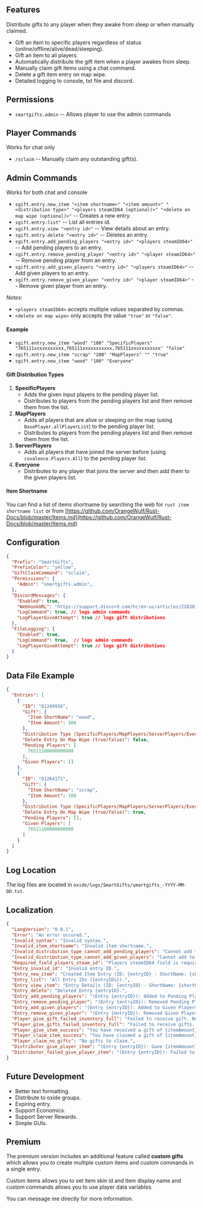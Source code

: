 ## Features
Distribute gifts to any player when they awake from sleep or when manually claimed.
- Gift an item to specific players regardless of status (online/offline/alive/dead/sleeping).
- Gift an item to all players.
- Automatically distribute the gift item when a player awakes from sleep.
- Manually claim gift items using a chat command.
- Delete a gift item entry on map wipe.
- Detailed logging to console, txt file and discord.

## Permissions
 - `smartgifts.admin` -- Allows player to use the admin commands

## Player Commands
Works for chat only
- `/sclaim` -- Manually claim any outstanding gift(s).

## Admin Commands
Works for both chat and console
- `sgift.entry.new_item "<item shortname>" "<item amount>" "<distribution type>" "<players steamID64 (optional)>" "<delete on map wipe (optional)>"` -- Creates a new entry.
- `sgift.entry.list"` -- List all entries id.
- `sgift.entry.view "<entry id>"` -- View details about an entry.
- `sgift.entry.delete "<entry id>"` -- Deletes an entry.
- `sgift.entry.add_pending_players "<entry id>" "<players steamID64>"` -- Add pending players to an entry.
- `sgift.entry.remove_pending_player "<entry id>" "<player steamID64>"` -- Remove pending player from an entry.
- `sgift.entry.add_given_players "<entry id>" "<players steamID64>"` -- Add given players to an entry.
- `sgift.entry.remove_given_player "<entry id>" "<player steamID64>"` -- Remove given player from an entry.

_Notes:_ 
- `<players steamID64>` accepts multiple values separated by commas.
- `<delete on map wipe>` only accepts the value `"true"` or `"false"`.


#### Example
 - `sgift.entry.new_item "wood" "100" "SpecificPlayers" "765111xxxxxxxxxxx,765111xxxxxxxxxxx,765111xxxxxxxxxxx" "false"`
 - `sgift.entry.new_item "scrap" "200" "MapPlayers" "" "true"`
 - `sgift.entry.new_item "wood" "100" "Everyone"`

#### Gift Distribution Types
 1. **SpecificPlayers**
    - Adds the given input players to the pending player list.
    - Distributes to players from the pending players list and then remove them from the list.
 2. **MapPlayers**
    - Adds all players that are alive or sleeping on the map (using `BasePlayer.allPlayerList`) to the pending player list.
    - Distributes to players from the pending players list and then remove them from the list.
 3. **ServerPlayers**
    - Adds all players that have joined the server before (using `covalence.Players.All`) to the pending player list.
 4. **Everyone**
    - Distributes to any player that joins the server and then add them to the given players list.

#### Item Shortname
You can find a list of items shortname by searching the web for `rust item shortname list` or from [https://github.com/OrangeWulf/Rust-Docs/blob/master/Items.md](https://github.com/OrangeWulf/Rust-Docs/blob/master/Items.md)

## Configuration
```json
{
  "Prefix": "SmartGifts",
  "PrefixColor": "yellow",
  "GiftClaimCommand": "sclaim",
  "Permissions": {
    "Admin": "smartgifts.admin",
  },
  "DiscordMessages": {
    "Enabled": true,
    "WebhookURL": "https://support.discord.com/hc/en-us/articles/228383668-Intro-to-Webhooks",
    "LogCommand": true, // logs admin commands
    "LogPlayerGiveAttempt": true // logs gift distributions
  },
  "FileLogging": {
    "Enabled": true,
    "LogCommand": true,  // logs admin commands
    "LogPlayerGiveAttempt": true // logs gift distributions
  }
}
```

## Data File Example
```json
{
  "Entries": [
    {
      "ID": "81249936",
      "Gift": {
        "Item ShortName": "wood",
        "Item Amount": 500
      },
      "Distribution Type (SpecificPlayers/MapPlayers/ServerPlayers/Everyone)": "MapPlayers",
      "Delete Entry On Map Wipe (true/false)": false,
      "Pending Players": [
        76511100000000000
      ],
      "Given Players": []
    },
    {
      "ID": "81264171",
      "Gift": {
        "Item ShortName": "scrap",
        "Item Amount": 100
      },
      "Distribution Type (SpecificPlayers/MapPlayers/ServerPlayers/Everyone)": "Everyone",
      "Delete Entry On Map Wipe (true/false)": true,
      "Pending Players": [],
      "Given Players": [
        76511100000000000
      ]
    }
  ]
}
```

## Log Location
The log files are located in `oxide/logs/SmartGifts/smartgifts_-YYYY-MM-DD.txt`.

## Localization
```json
{
  "LangVersion": "0.0.1",
  "Error": "An error occured.",
  "Invalid_syntax": "Invalid syntax.",
  "Invalid_item_shortname": "Invalid item shortname.",
  "Invalid_distribution_type_cannot_add_pending_players": "Cannot add to pending players, Invalid distribution type.",
  "Invalid_distribution_type_cannot_add_given_players": "Cannot add to given players, Invalid distribution type.",
  "Required_field_players_steam_id": "Players steamID64 field is required.",
  "Entry_invalid_id": "Invalid entry ID.",
  "Entry_new_item": "Created Item Entry (ID: {entryID} - ShortName: {shortName}, Amount: {amount} - DistributionType: {distributionType} - Players: {playersSteamIDs} - DeleteEntryOnMapWipe: {deleteEntryOnMapWipe})",
  "Entry_list": "All Entry IDs ({entryIDs}).",
  "Entry_view_item": "Entry Details (ID: {entryID} - ShortName: {shortName}, Amount: {amount} - DistributionType: {distributionType} - Players: {playersSteamIDs} - DeleteEntryOnMapWipe: {deleteEntryOnMapWipe})",
  "Entry_delete": "Deleted Entry {entryID}.",
  "Entry_add_pending_players": "(Entry {entryID}): Added to Pending Players (\"{pendingPlayers}\").",
  "Entry_remove_pending_player": "(Entry {entryID}): Removed Pending Player {pendingPlayer}.",
  "Entry_add_given_players": "(Entry {entryID}): Added to Given Players (\"{givenPlayers}\").",
  "Entry_remove_given_player": "(Entry {entryID}): Removed Given Player {givenPlayer}.",
  "Player_give_gift_failed_inventory_full": "Failed to receive gift. Not enough space in your inventory, please clear your inventory and then type <color=##ADD8E6>/sclaim</color> to manually claim it.",
  "Player_give_gifts_failed_inventory_full": "Failed to receive gifts. Not enough space in your inventory, please clear your inventory and then type <color=##ADD8E6>/sclaim</color> to manually claim them.",
  "Player_give_item_success": "You have received a gift of {itemAmount} {itemName} in your inventory.",
  "Player_claim_item_success": "You have claimed a gift of {itemAmount} {itemName} in your inventory.",
  "Player_claim_no_gifts": "No gifts to claim.",
  "Distributor_give_player_item": "(Entry {entryID}): Gave {itemAmount} {itemName} to player {playerName} ({playerID}).",
  "Distributor_failed_give_player_item": "(Entry {entryID}): Failed to give {itemAmount} {itemName} to player {playerName} ({playerID})."
}
```

## Future Development
- Better text formatting.
- Distribute to oxide groups.
- Expiring entry.
- Support Economics.
- Support Server Rewards.
- Simple GUIs.

## Premium
The premium version includes an additional feature called **custom gifts** which allows you to create multiple custom items and custom commands in a single entry.

Custom items allows you to set item skin id and item display name and custom commands allows you to use player data variables.

You can message me directly for more information.
